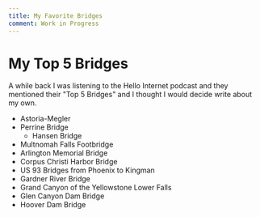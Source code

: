 ```yaml
---
title: My Favorite Bridges
comment: Work in Progress
---
```


# My Top 5 Bridges

A while back I was listening to the Hello Internet podcast and they mentioned their "Top 5 Bridges" and I thought I would decide write about my own.

- Astoria-Megler
- Perrine Bridge
    - Hansen Bridge
- Multnomah Falls Footbridge
- Arlington Memorial Bridge
- Corpus Christi Harbor Bridge
- US 93 Bridges from Phoenix to Kingman
- Gardner River Bridge
- Grand Canyon of the Yellowstone Lower Falls
- Glen Canyon Dam Bridge
- Hoover Dam Bridge
